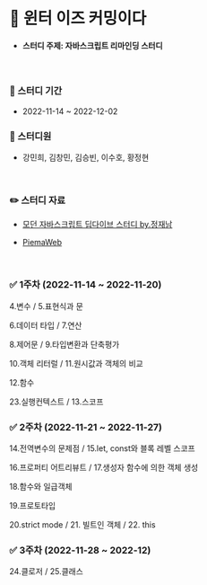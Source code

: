# 🥶 윈터 이즈 커밍이다
* #### 스터디 주제: 자바스크립트 리마인딩 스터디
<br>

### 📆 스터디 기간
* 2022-11-14 ~ 2022-12-02

### 🚵 스터디원
* 강민희, 김창민, 김승빈, 이수호, 황정현
<br>

### ✏️ 스터디 자료 
* [모던 자바스크립트 딥다이브 스터디 by.정재남](https://www.inflearn.com/course/%EB%AA%A8%EB%8D%98-%EC%9E%90%EB%B0%94%EC%8A%A4%ED%81%AC%EB%A6%BD%ED%8A%B8-%EB%94%A5%EB%8B%A4%EC%9D%B4%EB%B8%8C#curriculum)

* [PiemaWeb](https://poiemaweb.com/)

<br>

### ✅ 1주차 (2022-11-14 ~ 2022-11-20)

4.변수 / 5.표현식과 문

6.데이터 타입 / 7.연산

8.제어문 / 9.타입변환과 단축평가

10.객체 리터럴 / 11.원시값과 객체의 비교

12.함수

23.실행컨텍스트 / 13.스코프

### ✅ 2주차 (2022-11-21 ~ 2022-11-27)

14.전역변수의 문제점 / 15.let, const와 블록 레벨 스코프

16.프로퍼티 어트리뷰트 / 17.생성자 함수에 의한 객체 생성

18.함수와 일급객체

19.프로토타입

20.strict mode / 21. 빌트인 객체 / 22. this

### ✅ 3주차 (2022-11-28 ~ 2022-12)

24.클로저 / 25.클래스
